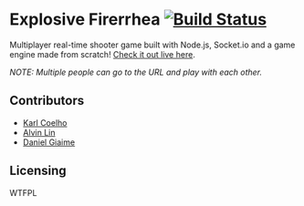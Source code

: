 # Explosive Firerrhea [![Build Status](https://img.shields.io/travis/facebook/react/master.svg?style=flat)](https://travis-ci.org/karlcoelho/brickhack3)

Multiplayer real-time shooter game built with Node.js, Socket.io and a game engine made from scratch! [Check it out live here](http://explosivefirerrhea.com).

*NOTE: Multiple people can go to the URL and play with each other.*

## Contributors

- [Karl Coelho](http://github.com/karlcoelho)
- [Alvin Lin](http://github.com/omgimanerd)
- [Daniel Giaime](http://github.com/DanGiaime)

## Licensing

WTFPL
